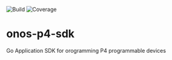 ![Build](https://github.com/onosproject/onos-p4-sdk/workflows/build/badge.svg)
![Coverage](https://img.shields.io/badge/Coverage-65.7%25-yellow)



<!--
SPDX-FileCopyrightText: 2022 Intel Corporation

SPDX-License-Identifier: Apache-2.0
-->

# onos-p4-sdk
Go Application SDK for orogramming P4 programmable devices 
